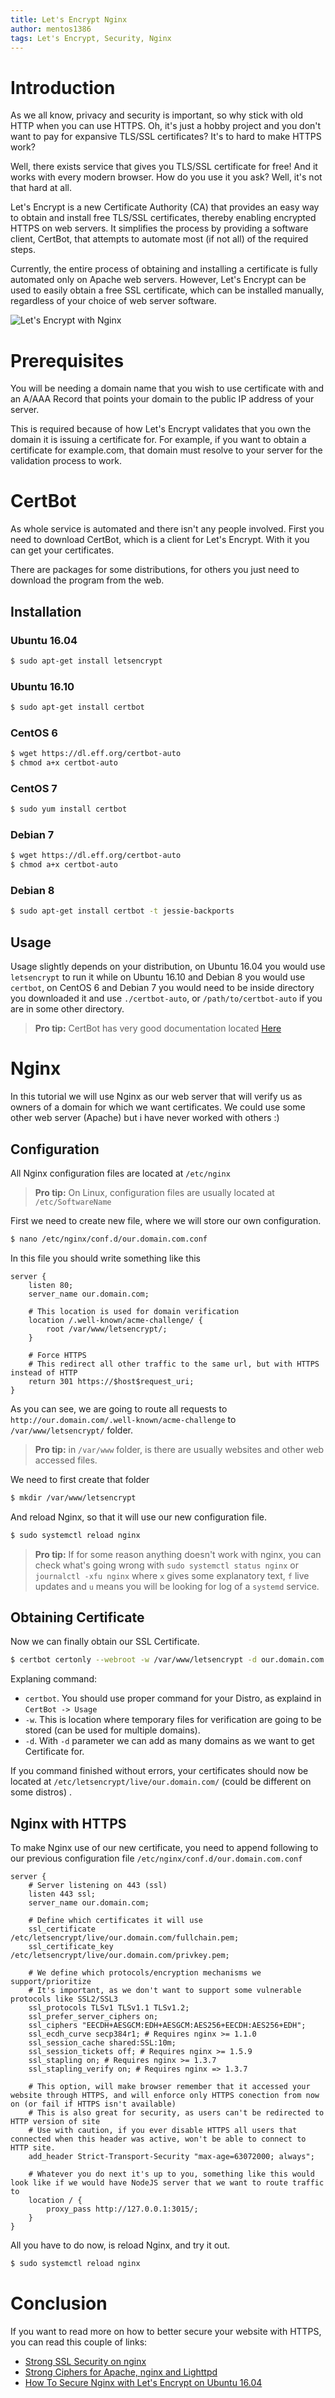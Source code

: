```yaml
---
title: Let's Encrypt Nginx
author: mentos1386
tags: Let's Encrypt, Security, Nginx
---
```


# Introduction
As we all know, privacy and security is important, so why stick with old HTTP when you can use HTTPS. Oh, it's just a hobby project and you don't want to pay for expansive TLS/SSL certificates?  It's to hard to make HTTPS work?

Well, there exists service that gives you TLS/SSL certificate for free! And it works with every modern browser. How do you use it you ask? Well, it's not that hard at all.

<!-- more -->

Let's Encrypt is a new Certificate Authority (CA) that provides an easy way to obtain and install free TLS/SSL certificates, thereby enabling encrypted HTTPS on web servers. It simplifies the process by providing a software client, CertBot, that attempts to automate most (if not all) of the required steps.

Currently, the entire process of obtaining and installing a certificate is fully automated only on Apache web servers. However, Let's Encrypt can be used to easily obtain a free SSL certificate, which can be installed manually, regardless of your choice of web server software.

![Let's Encrypt with Nginx](https://assets.digitalocean.com/articles/letsencrypt/nginx-letsencrypt.png "Courtesy of DigitalOcean")

# Prerequisites
You will be needing a domain name that you wish to use certificate with and an A/AAA Record that points your domain to the public IP address of your server.

This is required because of how Let's Encrypt validates that you own the domain it is issuing a certificate for. For example, if you want to obtain a certificate for example.com, that domain must resolve to your server for the validation process to work.

# CertBot
As whole service is automated and there isn't any people involved. First you need to download CertBot, which is a client for Let's Encrypt. With it you can get your certificates.

There are packages for some distributions, for others you just need to download the program from the web.

## Installation

### Ubuntu 16.04
```bash
$ sudo apt-get install letsencrypt
```
### Ubuntu 16.10
```bash
$ sudo apt-get install certbot
```
### CentOS 6
```bash
$ wget https://dl.eff.org/certbot-auto
$ chmod a+x certbot-auto
```
### CentOS 7
```bash
$ sudo yum install certbot
```
### Debian 7
```bash
$ wget https://dl.eff.org/certbot-auto
$ chmod a+x certbot-auto
```
### Debian 8
```bash
$ sudo apt-get install certbot -t jessie-backports
```

## Usage
Usage slightly depends on your distribution, on Ubuntu 16.04 you would use `letsencrypt` to run it while on Ubuntu 16.10 and Debian 8 you would use `certbot`, on CentOS 6 and Debian 7 you would need to be inside directory you downloaded it and use `./certbot-auto`, or `/path/to/certbot-auto` if you are in some other directory.

> **Pro tip:** CertBot has very good documentation located [Here](https://certbot.eff.org)


# Nginx
In this tutorial we will use Nginx as our web server that will verify us as owners of a domain for which we want certificates. We could use some other web server (Apache) but i have never worked with others :)

## Configuration

All Nginx configuration files are located at `/etc/nginx`
> **Pro tip:** On Linux, configuration files are usually located at `/etc/SoftwareName`

First we need to create new file, where we will store our own configuration.

```bash
$ nano /etc/nginx/conf.d/our.domain.com.conf
```

In this file you should write something like this
```nginx
server {
    listen 80;
    server_name our.domain.com;

    # This location is used for domain verification
    location /.well-known/acme-challenge/ {        
        root /var/www/letsencrypt/;
    }

    # Force HTTPS
    # This redirect all other traffic to the same url, but with HTTPS instead of HTTP
    return 301 https://$host$request_uri;
}
```
As you can see, we are going to route all requests to `http://our.domain.com/.well-known/acme-challenge` to `/var/www/letsencrypt/` folder.
> **Pro tip:** in  `/var/www` folder,  is there are usually websites and other web accessed files. 

We need to first create that folder
```bash
$ mkdir /var/www/letsencrypt
```
And reload Nginx, so that it will use our new configuration file.
```bash
$ sudo systemctl reload nginx
```
> **Pro tip:** If for some reason anything doesn't work with nginx, you can check what's going wrong with `sudo systemctl status nginx` or `journalctl -xfu nginx` where `x` gives some explanatory text, `f` live updates and `u` means you will be looking for log of a `systemd` service.

## Obtaining Certificate
Now we can finally obtain our SSL Certificate.
```bash
$ certbot certonly --webroot -w /var/www/letsencrypt -d our.domain.com
```
Explaning command:

- `certbot`. You should use proper command for your Distro, as explaind in `CertBot -> Usage` 
- `-w`. This is location where temporary files for verification are going to be stored (can be used for multiple domains).
- `-d`. With `-d` parameter we can add as many domains as we want to get Certificate for.

If you command finished without errors, your certificates should now be located at `/etc/letsencrypt/live/our.domain.com/` (could be different on some distros) . 

## Nginx with HTTPS
To make Nginx use of our new certificate, you need to append following to our previous configuration file  `/etc/nginx/conf.d/our.domain.com.conf`
```nginx
server {
    # Server listening on 443 (ssl)
    listen 443 ssl;
    server_name our.domain.com;

    # Define which certificates it will use
    ssl_certificate /etc/letsencrypt/live/our.domain.com/fullchain.pem;
    ssl_certificate_key /etc/letsencrypt/live/our.domain.com/privkey.pem;

    # We define which protocols/encryption mechanisms we support/prioritize
    # It's important, as we don't want to support some vulnerable protocols like SSL2/SSL3
    ssl_protocols TLSv1 TLSv1.1 TLSv1.2;
    ssl_prefer_server_ciphers on;
    ssl_ciphers "EECDH+AESGCM:EDH+AESGCM:AES256+EECDH:AES256+EDH";
    ssl_ecdh_curve secp384r1; # Requires nginx >= 1.1.0
    ssl_session_cache shared:SSL:10m;
    ssl_session_tickets off; # Requires nginx >= 1.5.9
    ssl_stapling on; # Requires nginx >= 1.3.7
    ssl_stapling_verify on; # Requires nginx => 1.3.7

    # This option, will make browser remember that it accessed your website through HTTPS, and will enforce only HTTPS conection from now on (or fail if HTTPS isn't available)
    # This is also great for security, as users can't be redirected to HTTP version of site
    # Use with caution, if you ever disable HTTPS all users that connected when this header was active, won't be able to connect to HTTP site.
    add_header Strict-Transport-Security "max-age=63072000; always";

    # Whatever you do next it's up to you, something like this would look like if we would have NodeJS server that we want to route traffic to
    location / {
        proxy_pass http://127.0.0.1:3015/;
    }
}
```
All you have to do now, is reload Nginx, and try it out.
```bash
$ sudo systemctl reload nginx
```
# Conclusion
If you want to read more on how to better secure your website with HTTPS, you can read this couple of links:
 - [Strong SSL Security on nginx](https://raymii.org/s/tutorials/Strong_SSL_Security_On_nginx.html)
 - [Strong Ciphers for Apache, nginx and Lighttpd](https://cipherli.st)
 - [How To Secure Nginx with Let's Encrypt on Ubuntu 16.04](https://www.digitalocean.com/community/tutorials/how-to-secure-nginx-with-let-s-encrypt-on-ubuntu-16-04)
